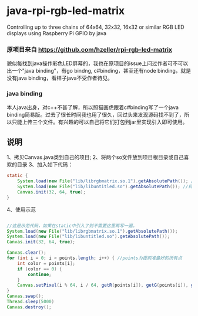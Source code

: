 # java-rpi-rgb-led-matrix
Controlling up to three chains of 64x64, 32x32, 16x32 or similar RGB LED displays using Raspberry Pi GPIO by java

### 原项目来自 https://github.com/hzeller/rpi-rgb-led-matrix

貌似每找到java操作彩色LED屏幕的，我也在原项目的issue上问过作者可不可以出一个"java binding"，有go bindng, c#binding，甚至还有node binding，就是没有java binding，看样子java不受作者待见。

### java binding

本人java出身，对c++不甚了解，所以照猫画虎跟着c#binding写了一个java binding简易版。过去了很长时间我也用了很久，回过头来发现源码找不到了，所以只能上传三个文件。有兴趣的可以自己将它们打包到jar里实现引入即可使用。

## 说明
1、拷贝Canvas.java类到自己的项目;
2、将两个so文件放到项目根目录或自己喜欢的目录
3、加入如下代码：

```java
static {
    System.load(new File("lib/librgbmatrix.so.1").getAbsolutePath()); //目录自己看着办
    System.load(new File("lib/libuntitled.so").getAbsolutePath()); //目录自己看着办
    Canvas.init(32, 64, true);
}
```

4、使用示范

```java

//这是示范代码，如果在static中引入了则不需要这里再写一遍。
System.load(new File("lib/librgbmatrix.so.1").getAbsolutePath());
System.load(new File("lib/libuntitled.so").getAbsolutePath());
Canvas.init(32, 64, true);

Canvas.clear();
for (int i = 0; i < points.length; i++) { //points为提前准备好的所有点
    int color = points[i];
    if (color == 0) {
        continue;
    }
    Canvas.setPixel(i % 64, i / 64, getR(points[i]), getG(points[i]), getB(points[i])); //设置坐标填充RGB颜色，换成自己的坐标和颜色即可
}
Canvas.swap();
Thread.sleep(5000)
Canvas.destroy();
```
